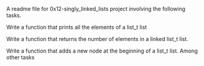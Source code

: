 A readme file for 0x12-singly_linked_lists project involving the following tasks.

Write a function that prints all the elements of a list_t list

Write a function that returns the number of elements in a linked list_t list.

Write a function that adds a new node at the beginning of a list_t list.
Among other tasks
